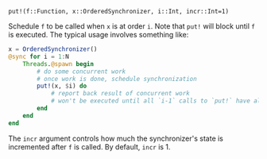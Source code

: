 ```
put!(f::Function, x::OrderedSynchronizer, i::Int, incr::Int=1)
```

Schedule `f` to be called when `x` is at order `i`. Note that `put!` will block until `f` is executed. The typical usage involves something like:

```julia
x = OrderedSynchronizer()
@sync for i = 1:N
    Threads.@spawn begin
        # do some concurrent work
        # once work is done, schedule synchronization
        put!(x, $i) do
            # report back result of concurrent work
            # won't be executed until all `i-1` calls to `put!` have already finished
        end
    end
end
```

The `incr` argument controls how much the synchronizer's state is incremented after `f` is called. By default, `incr` is 1.
